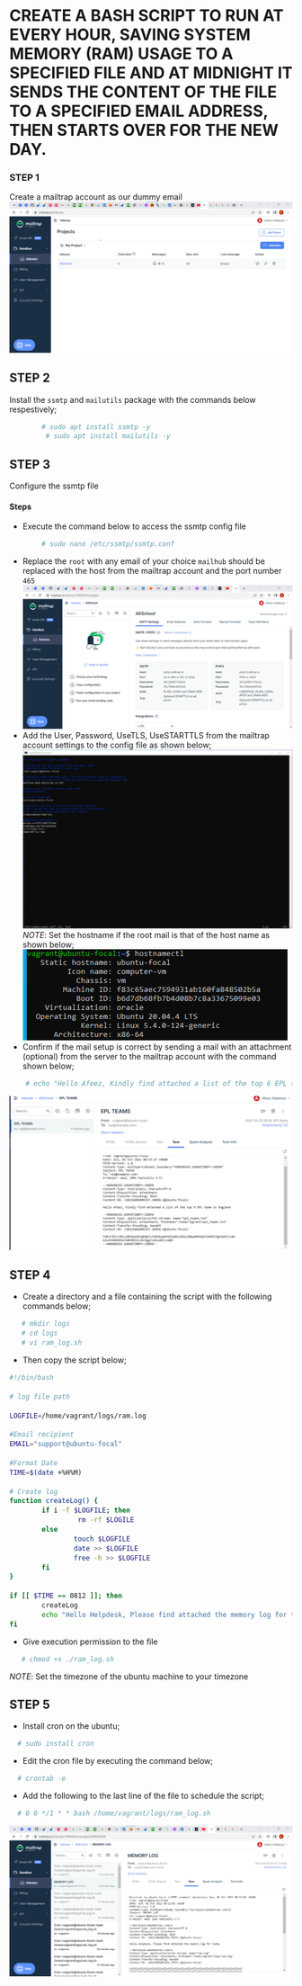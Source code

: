 # CREATE A BASH SCRIPT TO RUN AT EVERY HOUR, SAVING SYSTEM MEMORY (RAM) USAGE TO A SPECIFIED FILE AND AT MIDNIGHT IT SENDS THE CONTENT OF THE FILE TO A SPECIFIED EMAIL ADDRESS, THEN STARTS OVER FOR THE NEW DAY. 

### STEP 1
Create a mailtrap account as our dummy email
![mailtrap](../Images/mail%20trap%20setup.png)

## STEP 2
Install the `ssmtp` and `mailutils` package with the commands below respestively;
```sh
        # sudo apt install ssmtp -y
         # sudo apt install mailutils -y
```
## STEP 3
Configure the ssmtp file 
#### Steps
* Execute the command below to access the ssmtp config file
```sh
        # sudo nano /etc/ssmtp/ssmtp.conf
```
* Replace the `root` with any email of your choice `mailhub` should be replaced with the host from the mailtrap account and the port number `465`
  ![mailtrap host](../Images/mailtrap%20host.png)
* Add the User, Password, UseTLS, UseSTARTTLS from the mailtrap account settings to the config file as shown below;
![mailtrap host](../Images/SSMTP%20CONFIG.png)
*NOTE*: Set the hostname if the root mail is that of the host name as shown below;
 ![mailtrap host](../Images/hostname.png)
* Confirm if the mail setup is correct by sending a mail with an attachment (optional) from the server to the mailtrap account with the command shown below;
```sh
    # echo "Hello Afeez, Kindly find attached a list of the top 6 EPL team in England" | mail -s "EPL TEAMS" -A /home/vagrant/epl_teams.txt az@example.com
```
  ![mailtrap host](../Images/email%20confirmation.png)

## STEP 4
* Create a directory and a file containing the script with the following commands below;
```sh
   # mkdir logs
   # cd logs
   # vi ram_log.sh
```
* Then copy the script below;
```sh
#!/bin/bash

# log file path

LOGFILE=/home/vagrant/logs/ram.log

#Email recipient
EMAIL="support@ubuntu-focal"

#Format Date
TIME=$(date +%H%M)

# Create log
function createLog() {
        if i -f $LOGFILE; then
                 rm -rf $LOGILE
        else
                touch $LOGFILE
                date >> $LOGFILE
                free -h >> $LOGFILE
        fi
}

if [[ $TIME == 0812 ]]; then
        createLog
        echo "Hello Helpdesk, Please find attached the memory log for today" | mail -s "MEMORY LOG" -A $LOGFILE $EMAIL
fi
```
* Give execution permission to the file
```sh
   # chmod +x ./ram_log.sh
```
*NOTE*: Set the timezone of the ubuntu machine to your timezone

## STEP 5
* Install cron on the ubuntu;
```sh
  # sudo install cron
```
* Edit the cron file by executing the command below;
```sh
  # crontab -e
```
* Add the following to the last line of the file to schedule the script;
```sh
  # 0 0 */1 * * bash /home/vagrant/logs/ram_log.sh
```
![mailtrap](../Images/success%20bash%20script.png)